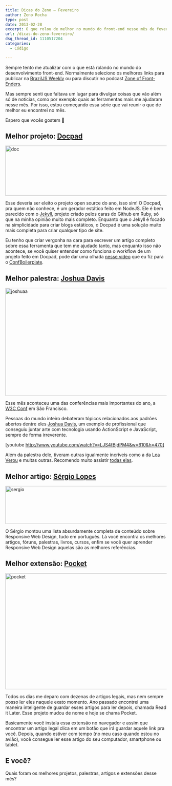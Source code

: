 ```yaml
---
title: Dicas do Zeno – Fevereiro
author: Zeno Rocha
type: post
date: 2013-02-28
excerpt: O que rolou de melhor no mundo do front-end nesse mês de fevereiro.
url: /dicas-do-zeno-fevereiro/
dsq_thread_id: 1110517204
categories:
  - Código

---
```

Sempre tento me atualizar com o que está rolando no mundo do desenvolvimento front-end. Normalmente seleciono os melhores links para publicar na [BrazilJS Weekly][1] ou para discutir no podcast [Zone of Front-Enders][2].

Mas sempre senti que faltava um lugar para divulgar coisas que vão além só de notícias, como por exemplo quais as ferramentas mais me ajudaram nesse mês. Por isso, estou começando essa série que vai reunir o que de melhor eu encontrei no mês.

Espero que vocês gostem 🙂

## Melhor projeto: [Docpad][3]

[<img src="http://tableless.com.br/uploads/2013/02/doc.jpg" alt="doc" width="610" height="156" class="aligncenter size-full wp-image-11841" srcset="uploads/2013/02/doc.jpg 610w, uploads/2013/02/doc-329x84.jpg 329w, uploads/2013/02/doc-588x150.jpg 588w" sizes="(max-width: 610px) 100vw, 610px" />][3]

Esse deveria ser eleito o projeto open source do ano, isso sim! O Docpad, pra quem não conhece, é um gerador estático feito em NodeJS. Ele é bem parecido com o [Jekyll][4], projeto criado pelos caras do Github em Ruby, só que na minha opinião muito mais completo. Enquanto que o Jekyll é focado na simplicidade para criar blogs estáticos, o Docpad é uma solução muito mais completa para criar qualquer tipo de site.

Eu tenho que criar vergonha na cara para escrever um artigo completo sobre essa ferramenta que tem me ajudado tanto, mas enquanto isso não acontece, se você quiser entender como funciona o workflow de um projeto feito em Docpad, pode dar uma olhada [nesse vídeo][5] que eu fiz para o [ConfBoilerplate][6].

## Melhor palestra: [Joshua Davis][7]

[<img src="http://tableless.com.br/uploads/2013/02/joshuaa.jpg" alt="joshuaa" width="610" height="336" class="aligncenter size-full wp-image-11845" srcset="uploads/2013/02/joshuaa.jpg 610w, uploads/2013/02/joshuaa-305x168.jpg 305w, uploads/2013/02/joshuaa-562x310.jpg 562w" sizes="(max-width: 610px) 100vw, 610px" />][7]

Esse mês aconteceu uma das conferências mais importantes do ano, a [W3C Conf][8] em São Francisco.

Pessoas do mundo inteiro debateram tópicos relacionados aos padrões abertos dentre eles [Joshua Davis][9], um exemplo de profissional que conseguiu juntar arte com tecnologia usando ActionScript e JavaScript, sempre de forma irreverente.

[youtube http://www.youtube.com/watch?v=LJS4fBjdPM4&w=610&h=470]

Além da palestra dele, tiveram outras igualmente incríveis como a da [Lea Verou][10] e muitas outras. Recomendo muito assistir [todas elas][11].

## Melhor artigo: [Sérgio Lopes][12]

[<img src="http://tableless.com.br/uploads/2013/02/sergio.jpg" alt="sergio" width="610" height="118" class="aligncenter size-full wp-image-11861" srcset="uploads/2013/02/sergio.jpg 610w, uploads/2013/02/sergio-329x63.jpg 329w, uploads/2013/02/sergio-588x113.jpg 588w" sizes="(max-width: 610px) 100vw, 610px" />][12]

O Sérgio montou uma lista absurdamente completa de conteúdo sobre Responsive Web Design, tudo em português. Lá você encontra os melhores artigos, fóruns, palestras, livros, cursos, enfim se você quer aprender Responsive Web Design aquelas são as melhores referências.

## Melhor extensão: [Pocket][13]

[<img src="http://tableless.com.br/uploads/2013/02/pocket.jpg" alt="pocket" width="610" height="361" class="aligncenter size-full wp-image-11847" srcset="uploads/2013/02/pocket.jpg 610w, uploads/2013/02/pocket-283x168.jpg 283w, uploads/2013/02/pocket-523x310.jpg 523w" sizes="(max-width: 610px) 100vw, 610px" />][13]

Todos os dias me deparo com dezenas de artigos legais, mas nem sempre posso ler eles naquele exato momento. Ano passado encontrei uma maneira inteligente de guardar esses artigos para ler depois, chamada Read it Later. Esse projeto mudou de nome e hoje se chama Pocket.

Basicamente você instala essa extensão no navegador e assim que encontrar um artigo legal clica em um botão que irá guardar aquele link pra você. Depois, quando estiver com tempo (no meu caso quando estou no avião), você consegue ler esse artigo do seu computador, smartphone ou tablet.

## E você?

Quais foram os melhores projetos, palestras, artigos e extensões desse mês?

 [1]: http://braziljs.org
 [2]: http://zofe.com.br
 [3]: http://docpad.org
 [4]: https://github.com/mojombo/jekyll
 [5]: http://www.youtube.com/watch?v=EI99oZI3nKY
 [6]: http://github.com/braziljs/conf-boilerplate
 [7]: http://www.youtube.com/watch?v=LJS4fBjdPM4
 [8]: http://w3.org/conf/
 [9]: https://twitter.com/joshuadavis
 [10]: http://www.youtube.com/watch?v=3ikye7Qc7Ak
 [11]: http://www.youtube.com/user/W3Conf?feature=watch
 [12]: http://sergiolopes.org/diretorio-design-responsivo/
 [13]: http://getpocket.com/